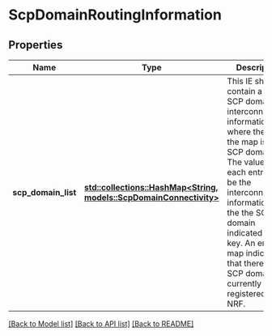 # ScpDomainRoutingInformation

## Properties
Name | Type | Description | Notes
------------ | ------------- | ------------- | -------------
**scp_domain_list** | [**std::collections::HashMap<String, models::ScpDomainConnectivity>**](ScpDomainConnectivity.md) | This IE shall contain a map of SCP domain interconnection information, where the key of the map is a SCP domain. The value of each entry shall be the interconnectivity information of the the SCP domain indicated by the key. An empty map indicates that there is no SCP domain currently registered in the NRF.  | 

[[Back to Model list]](../README.md#documentation-for-models) [[Back to API list]](../README.md#documentation-for-api-endpoints) [[Back to README]](../README.md)


